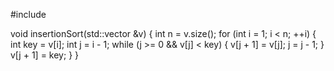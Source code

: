 #include <vector>

void insertionSort(std::vector<int> &v) {
    int n = v.size();
    for (int i = 1; i < n; ++i) {
        int key = v[i];
        int j = i - 1;
        while (j >= 0 && v[j] < key) {
            v[j + 1] = v[j];
            j = j - 1;
        }
        v[j + 1] = key;
    }
}



